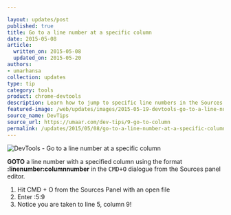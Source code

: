 ```yaml
---

layout: updates/post
published: true
title: Go to a line number at a specific column
date: 2015-05-08
article:
  written_on: 2015-05-08
  updated_on: 2015-05-20
authors:
- umarhansa
collection: updates
type: tip
category: tools
product: chrome-devtools
description: Learn how to jump to specific line numbers in the Sources panel.
featured-image: /web/updates/images/2015-05-19-devtools-go-to-a-line-number-at-a-specific-column/go-to-column.gif
source_name: DevTips
source_url: https://umaar.com/dev-tips/9-go-to-column
permalink: /updates/2015/05/08/go-to-a-line-number-at-a-specific-column.html
---
```

<img src="/web/updates/images/2015-05-19-devtools-go-to-a-line-number-at-a-specific-column/go-to-column.gif" alt="DevTools - Go to a line number at a specific column">

<strong>GOTO</strong> a line number with a specified column using the format <strong>:linenumber:columnnumber</strong> in the <kbd class="kbd">CMD+O</kbd> dialogue from the Sources panel editor.

<ol>
<li>Hit CMD + O from the Sources Panel with an open file</li>
    <li>Enter :5:9</li>
    <li>Notice you are taken to line 5, column 9!</li>
</ol>